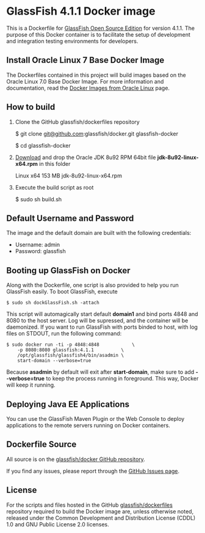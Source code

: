 # GlassFish 4.1.1 Docker image

This is a Dockerfile for [GlassFish Open Source Edition](http://www.glassfish.org) for version 4.1.1. The purpose of this Docker container is to facilitate the setup of development and integration testing environments for developers.

## Install Oracle Linux 7 Base Docker Image
The Dockerfiles contained in this project will build images based on the Oracle Linux 7.0 Base Docker Image.
For more information and documentation, read the [Docker Images from Oracle Linux](http://public-yum.oracle.com/docker-images) page.

## How to build

1. Clone the GitHub glassfish/dockerfiles repository

	$ git clone git@github.com:glassfish/docker.git glassfish-docker
	
	$ cd glassfish-docker

2. [Download](http://www.oracle.com/technetwork/java/javase/downloads/jdk8-downloads-2133151.html) and drop the Oracle JDK 8u92 RPM 64bit file **jdk-8u92-linux-x64.rpm** in this folder

	Linux x64       153 MB        jdk-8u92-linux-x64.rpm

3. Execute the build script as root

	$ sudo sh build.sh

## Default Username and Password
The image and the default domain are built with the following credentials:

 * Username: admin
 * Password: glassfish

## Booting up GlassFish on Docker

Along with the Dockerfile, one script is also provided to help you run GlassFish easily. To boot GlassFish, execute

	$ sudo sh dockGlassFish.sh -attach

This script will automagically start default **domain1** and bind ports 4848 and 8080 to the host server. Log will be supressed, and the container will be daemonized. If you want to run GlassFish with ports binded to host, with log files on STDOUT, run the following command:

	$ sudo docker run -ti -p 4848:4848            \
		-p 8080:8080 glassfish:4.1.1          \
		/opt/glassfish/glassfish4/bin/asadmin \
		start-domain --verbose=true

Because **asadmin** by default will exit after **start-domain**, make sure to add **--verbose=true** to keep the process running in foreground. This way, Docker will keep it running.

## Deploying Java EE Applications

You can use the GlassFish Maven Plugin or the Web Console to deploy applications to the remote servers running on Docker containers.

## Dockerfile Source
All source is on the [glassfish/docker GitHub repository](https://github.com/glassfish/docker).

If you find any issues, please report through the [GitHub Issues page](https://github.com/glassfish/docker/issues).

## License
For the scripts and files hosted in the GitHub [glassfish/dockerfiles](https://github.com/glassfish/docker/) repository required to build the Docker image are, unless otherwise noted, released under the Common Development and Distribution License (CDDL) 1.0 and GNU Public License 2.0 licenses.
